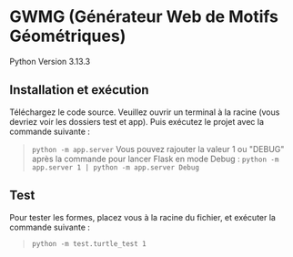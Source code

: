 # GWMG (Générateur Web de Motifs Géométriques)
Python Version 3.13.3
## Installation et exécution
Téléchargez le code source. Veuillez ouvrir un terminal à la racine (vous devriez voir les dossiers test et app).
Puis exécutez le projet avec la commande suivante : 
> `python -m app.server`
Vous pouvez rajouter la valeur 1 ou "DEBUG" après la commande pour lancer Flask en mode Debug :
> `python -m app.server 1 | python -m app.server Debug`
## Test
Pour tester les formes, placez vous à la racine du fichier, et exécuter la commande suivante :
> `python -m test.turtle_test 1`

